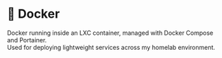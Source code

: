 # 🐳 Docker
Docker running inside an LXC container, managed with Docker Compose and Portainer.  
Used for deploying lightweight services across my homelab environment.  
